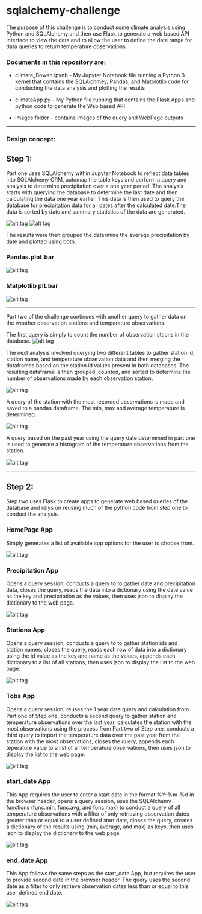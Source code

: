 # sqlalchemy-challenge

The purpose of this challenge is to conduct some climate analysis using Python and SQLAlchemy and then use Flask to generate a web based API interface to view the data and to allow the user to define the date range for data queries to return temperature observations. 


### Documents in this repository are:

* climate_Bowen.ipynb - My Jupyter Notebook file running a Python 3 kernel that contains the SQLAlchmey, Pandas, and Matplotlib code for conducting the data analysis and plotting the results

* climateApp.py - My Python file running that contains the Flask Apps and python code to generate the Web based API

* images folder - contains images of the query and WebPage outputs


***
### Design concept:

## Step 1: 

Part one uses SQLAlchemy within Jupyter Notebook to reflect data tables into SQLAlchemy ORM, automap the table keys and perform a query and analysis to determine precipitation over a one year period. The analysis starts with querying the database to determine the last date and then calculating the data one year earlier. This data is then used to query the database for precipitation data for all dates after the calculated date.The data is sorted by date and summary statistics of the data are generated.

![alt tag](https://github.com/robertjbowen/sqlalchemy-challenge/blob/main/images/Picture7.png)  ![alt tag](https://github.com/robertjbowen/sqlalchemy-challenge/blob/main/images/Picture10.png)

The results were then grouped the determine the average precipitation by date and plotted using both:  
### Pandas.plot.bar  
![alt tag](https://github.com/robertjbowen/sqlalchemy-challenge/blob/main/images/Picture8.png)

### Matplotlib plt.bar  
![alt tag](https://github.com/robertjbowen/sqlalchemy-challenge/blob/main/images/Picture9.png)

***
Part two of the challenge continues with another query to gather data on the weather observation stations and temperature observations.

The first query is simply to count the number of observation sttions in the database.
![alt tag](https://github.com/robertjbowen/sqlalchemy-challenge/blob/main/images/Picture11.png)

The next analysis involved querying two different tables to gather station id, station name, and temperature observation data and then merging the dataframes based on the station id values present in both databases. The resulting dataframe is then grouped, counted, and sorted to determine the number of observations made by each observation station.

![alt tag](https://github.com/robertjbowen/sqlalchemy-challenge/blob/main/images/Picture12.png)

A query of the station with the most recorded observations is made and saved to a pandas dataframe. The min, max and average temperature is determined.

![alt tag](https://github.com/robertjbowen/sqlalchemy-challenge/blob/main/images/Picture13.png)

A query based on the past year using the query date determined in part one is used to generate a histogram of the temperature observations from the station.

![alt tag](https://github.com/robertjbowen/sqlalchemy-challenge/blob/main/images/Picture14.png)


***
## Step 2:

Step two uses Flask to create apps to generate web based queries of the database and relys on reusing much of the python code from step one to conduct the analysis.

### HomePage App

Simply generates a list of available app options for the user to choose from.

![alt tag](https://github.com/robertjbowen/sqlalchemy-challenge/blob/main/images/Picture1.png)

### Precipitation App

Opens a query session, conducts a query to to gather date and precipitation data, closes the query, reads the data into a dictionary using the date value as the key and precipitation as the values, then uses json to display the dictionary to the web page.

![alt tag](https://github.com/robertjbowen/sqlalchemy-challenge/blob/main/images/Picture2.png)

### Stations App

Opens a query session, conducts a query to to gather station ids and station names, closes the query, reads each row of data into a dictionary using the id value as the key and name as the values, appends each dictionary to a list of all stations, then uses json to display the list to the web page.

![alt tag](https://github.com/robertjbowen/sqlalchemy-challenge/blob/main/images/Picture3.png)

### Tobs App

Opens a query session, reuses the 1 year date query and calculation from Part one of Step one, conducts a second query to gather station and temperature observations over the last year, calculates the station with the most observations using the process from Part two of Step one, conducts a third query to import the temperature data over the past year from the station with the most observations, closes the query, appends each teperature value to a list of all temperature observations, then uses json to display the list to the web page.

![alt tag](https://github.com/robertjbowen/sqlalchemy-challenge/blob/main/images/Picture4.png)

### start_date App

This App requires the user to enter a start date in the format %Y-%m-%d in the browser header, opens a query session, uses the SQLAlchemy functions (func.min, func.avg, and func.max) to conduct a query of all temperature observations with a filter of only retrieving observation dates greater than or equal to a user defined start date, closes the query, creates a dictionary of the results using (min, average, and max) as keys, then uses json to display the dictionary to the web page.

![alt tag](https://github.com/robertjbowen/sqlalchemy-challenge/blob/main/images/Picture5.png)

### end_date App

This App follows the same steps as the start_date App, but requires the user to provide second date in the browser header. The query uses the second date as a filter to only retrieve observation dates less than or equal to this user defined end date.

![alt tag](https://github.com/robertjbowen/sqlalchemy-challenge/blob/main/images/Picture6.png)
